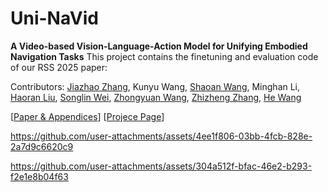 # Uni-NaVid 

**A Video-based Vision-Language-Action Model for Unifying Embodied Navigation Tasks** This project contains the finetuning and evaluation code of our RSS 2025 paper:


Contributors: [Jiazhao Zhang](https://jzhzhang.github.io/), Kunyu Wang, [Shaoan Wang](https://wsakobe.github.io/), Minghan Li, [Haoran Liu](https://yiconghong.me/), [Songlin Wei](https://songlin.github.io/), [Zhongyuan Wang](https://www.wangzhongyuan.com/), [Zhizheng Zhang](https://scholar.google.com/citations?user=X7M0I8kAAAAJ&hl=en), [He Wang](https://hughw19.github.io/)<br>

[[Paper & Appendices](https://arxiv.org/pdf/2412.06224)] [[Projece Page](https://pku-epic.github.io/Uni-NaVid/)]



https://github.com/user-attachments/assets/4ee1f806-03bb-4fcb-828e-2a7d9c6620c9



https://github.com/user-attachments/assets/304a512f-bfac-46e2-b293-f2e1e8b04f63